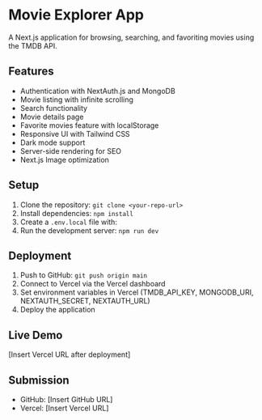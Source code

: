 # Movie Explorer App

A Next.js application for browsing, searching, and favoriting movies using the TMDB API.

## Features
- Authentication with NextAuth.js and MongoDB
- Movie listing with infinite scrolling
- Search functionality
- Movie details page
- Favorite movies feature with localStorage
- Responsive UI with Tailwind CSS
- Dark mode support
- Server-side rendering for SEO
- Next.js Image optimization

## Setup
1. Clone the repository: `git clone <your-repo-url>`
2. Install dependencies: `npm install`
3. Create a `.env.local` file with:
4. Run the development server: `npm run dev`

## Deployment
1. Push to GitHub: `git push origin main`
2. Connect to Vercel via the Vercel dashboard
3. Set environment variables in Vercel (TMDB_API_KEY, MONGODB_URI, NEXTAUTH_SECRET, NEXTAUTH_URL)
4. Deploy the application

## Live Demo
[Insert Vercel URL after deployment]

## Submission
- GitHub: [Insert GitHub URL]
- Vercel: [Insert Vercel URL]